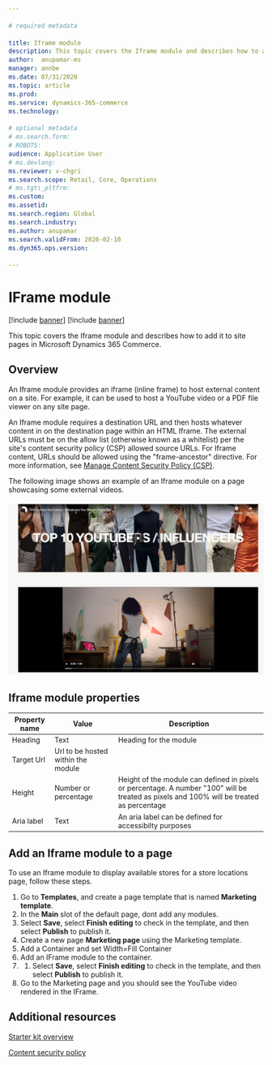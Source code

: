 ```yaml
---

# required metadata

title: Iframe module
description: This topic covers the Iframe module and describes how to add it to site pages in Microsoft Dynamics 365 Commerce.
author:  anupamar-ms
manager: annbe
ms.date: 07/31/2020
ms.topic: article
ms.prod:
ms.service: dynamics-365-commerce
ms.technology:

# optional metadata
# ms.search.form:
# ROBOTS:
audience: Application User
# ms.devlang:
ms.reviewer: v-chgri
ms.search.scope: Retail, Core, Operations
# ms.tgt\_pltfrm:
ms.custom:
ms.assetid:
ms.search.region: Global
ms.search.industry:
ms.author: anupamar
ms.search.validFrom: 2020-02-10
ms.dyn365.ops.version:

---
```


# IFrame module

[!include [banner](includes/banner.md)]
[!include [banner](includes/preview-banner.md)]

This topic covers the Iframe module and describes how to add it to site pages in Microsoft Dynamics 365 Commerce.

## Overview

An Iframe module provides an iframe (inline frame) to host external content on a site. For example, it can be used to host a YouTube video or a PDF file viewer on any site page. 

An Iframe module requires a destination URL and then hosts whatever content in on the destination page within an HTML Iframe. The external URLs must be on the allow list (otherwise known as a whitelist) per the site's content security policy (CSP) allowed source URLs. For Iframe content, URLs should be allowed using the "frame-ancestor" directive. For more information, see [Manage Content Security Policy (CSP)](manage-csp.md).

The following image shows an example of an Iframe module on a page showcasing some external videos.

![Example of IFrame module](./media/ecommerce-iframe.PNG)

## Iframe module properties

| Property name             | Value                 | Description |
|---------------------------|-----------------------|-------------|
| Heading| Text| Heading for the module|
| Target Url| Url to be hosted within the module|
| Height| Number or percentage| Height of the module can  defined in pixels or percentage. A number "100" will be treated as pixels and 100% will be treated as percentage |
| Aria label| Text| An aria label can be defined for accessibilty purposes |

## Add an Iframe module to a page

To use an Iframe module to display available stores for a store locations page, follow these steps.

1. Go to **Templates**, and create a page template that is named **Marketing template**.
1. In the **Main** slot of the default page, dont add any modules.
1. Select **Save**, select **Finish editing** to check in the template, and then select **Publish** to publish it.
1. Create a new page **Marketing page** using the Marketing template.
1. Add a Container and set Width=Fill Container
1. Add an IFrame module to the container. 
1. 1. Select **Save**, select **Finish editing** to check in the template, and then select **Publish** to publish it.
1. Go to the Marketing page and you should see the YouTube video rendered in the IFrame. 
 
## Additional resources

[Starter kit overview](starter-kit-overview.md)

[Content security policy](manage-csp.md)





